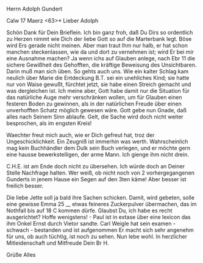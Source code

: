 Herrn Adolph Gundert

 Calw 17 Maerz <63>*
Lieber Adolph

Schön Dank für Dein Brieflein. Ich bin ganz froh, daß Du Dirs so ordentlich zu Herzen nimmt wie Dich der liebe Gott so auf die Marterbank legt. Böse wird Ers gerade nicht meinen. Aber man traut Ihm nur halb, er hat schon manchen steckenlassen, wie da und dort zu vernehmen ist; wird Er bei mir eine Ausnahme machen? Ja wenn ichs auf Glauben anlege, nach Ebr 11 die sichere Gewißheit des Gehofften, die kräftige Beweisung des Unsichtbaren. Darin muß man sich üben. So gehts auch uns. Wie ein kalter Schlag kam neulich über Marie die Entdeckung B.T. sei ein unehliches Kind; sie hatte nur von Waise gewußt, fürchtet jetzt, sie habe einen Streich gemacht und was dergleichen ist. Ich meine aber, Gott habe damit nur die Situation für das natürliche Auge mehr verschränken wollen, um für Glauben einen festeren Boden zu gewinnen, als in der natürlichen Freude über einen unverhofften Schatz möglich gewesen wäre. Gott gebe nun Gnade, daß alles nach Seinem Sinn ablaufe. Gelt, die Sache wird doch nicht weiter besprochen, als im engsten Kreis!

Waechter freut mich auch, wie er Dich gefreut hat, troz der Ungeschicklichkeit. Ein Zeugniß ist immerhin was werth. Wahrscheinlich mag kein Buchhändler dem Dulk sein Buch verlegen, und er möchte gern eine hausse bewerkstelligen, der arme Mann. Ich gienge ihm nicht drein.

C.H.E. ist am Ende doch nicht zu übersehen. Ich würde doch an Deiner Stelle Nachfrage halten. Wer weiß, ob nicht noch von 2 vorhergegangenen Gunderts in jenem Hause ein Segen auf den 3ten käme! Aber besser ist freilich besser.

Die liebe Jette soll ja bald ihre Sachen schicken. Damit, wird gebeten, solle eine gewisse Emma 25 __ etwas feineres Zuckerpulver übermachen, das im Nothfall bis auf 18 C kommen dürfe. Glaubst Du, ich habe es recht ausgerichtet? Hoffe wenigstens! - Paul ist in extase über eine lexicon das ihm Onkel Ernst durch Vietor sandte. Carl Weigle hat sein examen - schwach - bestanden und ist aufgenommen Er macht sich sehr angenehm für uns, ob auch tüchtig, ist noch zu sehen. Nun lebe wohl. In herzlicher Mitleidenschaft und Mitfreude
 Dein Br H.

Grüße Alles

